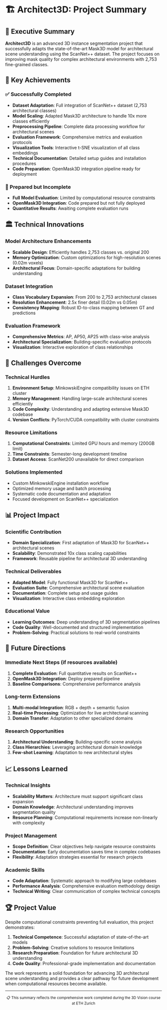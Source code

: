 # 🏗️ Architect3D: Project Summary

## 📖 Executive Summary

**Architect3D** is an advanced 3D instance segmentation project that successfully adapts the state-of-the-art Mask3D model for architectural scene understanding using the ScanNet++ dataset. The project focuses on improving mask quality for complex architectural environments with 2,753 fine-grained classes.

## 🎯 Key Achievements

### ✅ Successfully Completed
- **Dataset Adaptation**: Full integration of ScanNet++ dataset (2,753 architectural classes)
- **Model Scaling**: Adapted Mask3D architecture to handle 10x more classes efficiently
- **Preprocessing Pipeline**: Complete data processing workflow for architectural scenes
- **Evaluation Framework**: Comprehensive metrics and evaluation protocols
- **Visualization Tools**: Interactive t-SNE visualization of all class embeddings
- **Technical Documentation**: Detailed setup guides and installation procedures
- **Code Preparation**: OpenMask3D integration pipeline ready for deployment

### 🔄 Prepared but Incomplete
- **Full Model Evaluation**: Limited by computational resource constraints
- **OpenMask3D Integration**: Code prepared but not fully deployed
- **Quantitative Results**: Awaiting complete evaluation runs

## 🏛️ Technical Innovations

### Model Architecture Enhancements
- **Scalable Design**: Efficiently handles 2,753 classes vs. original 200
- **Memory Optimization**: Custom optimizations for high-resolution scenes (0.02m voxels)
- **Architectural Focus**: Domain-specific adaptations for building understanding

### Dataset Integration
- **Class Vocabulary Expansion**: From 200 to 2,753 architectural classes
- **Resolution Enhancement**: 2.5x finer detail (0.02m vs 0.05m)
- **Consistency Mapping**: Robust ID-to-class mapping between GT and predictions

### Evaluation Framework
- **Comprehensive Metrics**: AP, AP50, AP25 with class-wise analysis
- **Architectural Specialization**: Building-specific evaluation protocols
- **Visualization**: Interactive exploration of class relationships

## 🚧 Challenges Overcome

### Technical Hurdles
1. **Environment Setup**: MinkowskiEngine compatibility issues on ETH cluster
2. **Memory Management**: Handling large-scale architectural scenes efficiently
3. **Code Complexity**: Understanding and adapting extensive Mask3D codebase
4. **Version Conflicts**: PyTorch/CUDA compatibility with cluster constraints

### Resource Limitations
1. **Computational Constraints**: Limited GPU hours and memory (200GB limit)
2. **Time Constraints**: Semester-long development timeline
3. **Dataset Access**: ScanNet200 unavailable for direct comparison

### Solutions Implemented
- Custom MinkowskiEngine installation workflow
- Optimized memory usage and batch processing
- Systematic code documentation and adaptation
- Focused development on ScanNet++ specialization

## 📊 Project Impact

### Scientific Contribution
- **Domain Specialization**: First adaptation of Mask3D for ScanNet++ architectural scenes
- **Scalability**: Demonstrated 10x class scaling capabilities
- **Framework**: Reusable pipeline for architectural 3D understanding

### Technical Deliverables
- **Adapted Model**: Fully functional Mask3D for ScanNet++
- **Evaluation Suite**: Comprehensive architectural scene evaluation
- **Documentation**: Complete setup and usage guides
- **Visualization**: Interactive class embedding exploration

### Educational Value
- **Learning Outcomes**: Deep understanding of 3D segmentation pipelines
- **Code Quality**: Well-documented and structured implementation
- **Problem-Solving**: Practical solutions to real-world constraints

## 🔮 Future Directions

### Immediate Next Steps (if resources available)
1. **Complete Evaluation**: Full quantitative results on ScanNet++
2. **OpenMask3D Integration**: Deploy prepared pipeline
3. **Baseline Comparisons**: Comprehensive performance analysis

### Long-term Extensions
1. **Multi-modal Integration**: RGB + depth + semantic fusion
2. **Real-time Processing**: Optimization for live architectural scanning
3. **Domain Transfer**: Adaptation to other specialized domains

### Research Opportunities
1. **Architectural Understanding**: Building-specific scene analysis
2. **Class Hierarchies**: Leveraging architectural domain knowledge
3. **Few-shot Learning**: Adaptation to new architectural styles

## 📈 Lessons Learned

### Technical Insights
- **Scalability Matters**: Architecture must support significant class expansion
- **Domain Knowledge**: Architectural understanding improves segmentation quality
- **Resource Planning**: Computational requirements increase non-linearly with complexity

### Project Management
- **Scope Definition**: Clear objectives help navigate resource constraints
- **Documentation**: Early documentation saves time in complex codebases
- **Flexibility**: Adaptation strategies essential for research projects

### Academic Skills
- **Code Adaptation**: Systematic approach to modifying large codebases
- **Performance Analysis**: Comprehensive evaluation methodology design
- **Technical Writing**: Clear communication of complex technical concepts

## 🏆 Project Value

Despite computational constraints preventing full evaluation, this project demonstrates:

1. **Technical Competence**: Successful adaptation of state-of-the-art models
2. **Problem-Solving**: Creative solutions to resource limitations
3. **Research Preparation**: Foundation for future architectural 3D understanding
4. **Code Quality**: Professional-grade implementation and documentation

The work represents a solid foundation for advancing 3D architectural scene understanding and provides a clear pathway for future development when computational resources become available.

---

<div align="center">
<sub>📋 This summary reflects the comprehensive work completed during the 3D Vision course at ETH Zurich</sub>
</div>
